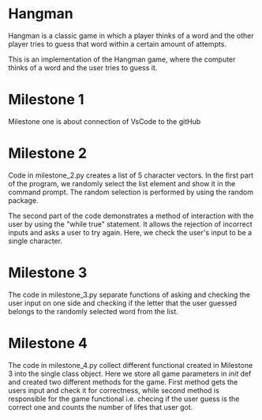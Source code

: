 # Hangman
Hangman is a classic game in which a player thinks of a word and the other player tries to guess that word within a certain amount of attempts.

This is an implementation of the Hangman game, where the computer thinks of a word and the user tries to guess it. 

# Milestone 1

Milestone one is about connection of VsCode to the gitHub

# Milestone 2

Code in milestone_2.py creates a list of 5 character vectors. In the first part of the program, we randomly select the list element and show it in the command prompt. The random selection is performed by using the random package. 

The second part of the code demonstrates a method of interaction with the user by using the "while true" statement. It allows the rejection of incorrect inputs and asks a user to try again. Here, we check the user's input to be a single character. 

# Milestone 3

The code in milestone_3.py separate functions of asking and checking the user input on one side and checking if the letter that the user guessed belongs to the randomly selected word from the list.

# Milestone 4

The code in milestone_4.py collect different functional created in Milestone 3 into the single class object. Here we store all game parameters in _init_ def and created two different methods for the game. First method gets the users input and check it for correctness, while second method is responsible for the game functional i.e. checing if the user guess is the correct one and counts the number of lifes that user got.
